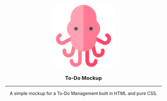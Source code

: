 <p align="center">
  <a href="" rel="noopener">
 <img width=200px height=200px src="./assets/squid.png" alt="logo"></a>
</p>

<h3 align="center">To-Do Mockup</h3>

---

<p align="center"> A simple mockup for a To-Do Management built in HTML and pure CSS.
    <br> 
</p>

